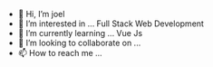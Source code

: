 - 👋 Hi, I’m joel
- 👀 I’m interested in ... Full Stack Web Development
- 🌱 I’m currently learning ... Vue Js
- 💞️ I’m looking to collaborate on ...
- 📫 How to reach me ...

<!---
not-joel/not-joel is a ✨ special ✨ repository because its `README.md` (this file) appears on your GitHub profile.
You can click the Preview link to take a look at your changes.
--->
